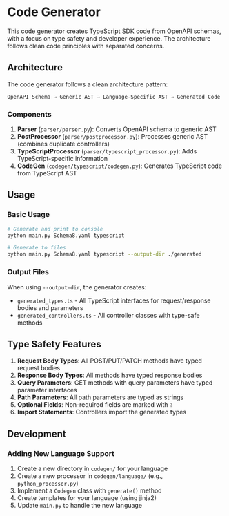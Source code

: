 # Code Generator

This code generator creates TypeScript SDK code from OpenAPI schemas, with a focus on type safety and developer experience. The architecture follows clean code principles with separated concerns.

## Architecture

The code generator follows a clean architecture pattern:

```
OpenAPI Schema → Generic AST → Language-Specific AST → Generated Code
```

### Components

1. **Parser** (`parser/parser.py`): Converts OpenAPI schema to generic AST
2. **PostProcessor** (`parser/postprocessor.py`): Processes generic AST (combines duplicate controllers)
3. **TypeScriptProcessor** (`parser/typescript_processor.py`): Adds TypeScript-specific information
4. **CodeGen** (`codegen/typescript/codegen.py`): Generates TypeScript code from TypeScript AST

## Usage

### Basic Usage

```bash
# Generate and print to console
python main.py Schema8.yaml typescript

# Generate to files
python main.py Schema8.yaml typescript --output-dir ./generated
```

### Output Files

When using `--output-dir`, the generator creates:

- `generated_types.ts` - All TypeScript interfaces for request/response bodies and parameters
- `generated_controllers.ts` - All controller classes with type-safe methods

## Type Safety Features

1. **Request Body Types**: All POST/PUT/PATCH methods have typed request bodies
2. **Response Body Types**: All methods have typed response bodies
3. **Query Parameters**: GET methods with query parameters have typed parameter interfaces
4. **Path Parameters**: All path parameters are typed as strings
5. **Optional Fields**: Non-required fields are marked with `?`
6. **Import Statements**: Controllers import the generated types

## Development

### Adding New Language Support

1. Create a new directory in `codegen/` for your language
2. Create a new processor in `codegen/language/` (e.g., `python_processor.py`)
3. Implement a `Codegen` class with `generate()` method
4. Create templates for your language (using jinja2)
5. Update `main.py` to handle the new language
